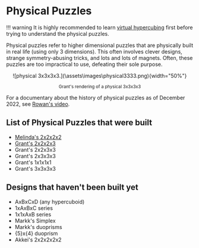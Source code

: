# Physical Puzzles

!!! warning
    It is highly recommended to learn [virtual hypercubing](\wiki\software) first before trying to understand the physical puzzles.

Physical puzzles refer to higher dimensional puzzles that are physically built in real life (using only 3 dimensions). This often involves clever designs, strange symmetry-abusing tricks, and lots and lots of magnets. Often, these puzzles are too impractical to use, defeating their sole purpose.

<center>![physical 3x3x3x3.](\assets\images\physical3333.png){width="50%"}

<small> Grant's rendering of a physical 3x3x3x3 </small> </center>

For a documentary about the history of physical puzzles as of December 2022, see [Rowan's video](https://www.youtube.com/watch?v=QTc-rG-nunA).

## List of Physical Puzzles that were built
- [Melinda's 2x2x2x2](phys-2x2x2x2)
- [Grant's 2x2x2x3](phys-2x2x2x3)
- Grant's 2x2x3x3
- Grant's 2x3x3x3
- Grant's 1x1x1x1
- Grant's 3x3x3x3

## Designs that haven't been built yet
- AxBxCxD (any hypercuboid)
- 1xAxBxC series
- 1x1xAxB series
- Markk's Simplex
- Markk's duoprisms
- {5}x{4} duoprism
- Akkei's 2x2x2x2x2
